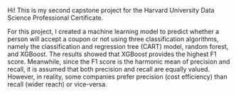 Hi! This is my second capstone project for the Harvard University Data Science Professional Certificate.

For this project, I created a machine learning model to predict whether a person will accept a coupon or not using three classification algorithms, namely
the classification and regression tree (CART) model, random forest, and XGBoost. The results showed that XGBoost provides the highest F1 score. Meanwhile, since the F1 score is the harmonic mean of precision and recall, it is assumed that both precision and recall are equally valued. However, in reality, some companies prefer precision (cost efficiency) than recall (wider reach) or vice-versa.
